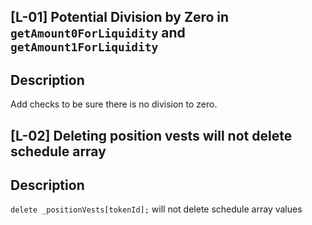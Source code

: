 ## [L-01] Potential Division by Zero in `getAmount0ForLiquidity` and `getAmount1ForLiquidity`

## Description
Add checks to be sure there is no division to zero.

## [L-02] Deleting position vests will not delete schedule array

## Description
`delete _positionVests[tokenId];` will not delete schedule array values